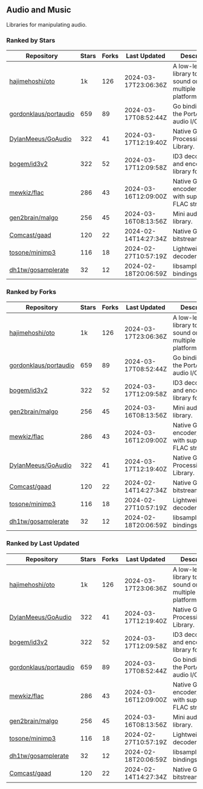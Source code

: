 ## Audio and Music

Libraries for manipulating audio.

### Ranked by Stars

| Repository | Stars | Forks | Last Updated | Description | 
|------------|-------|-------|--------------|-------------|
| [hajimehoshi/oto](https://github.com/hajimehoshi/oto) | 1k | 126 | 2024-03-17T23:06:36Z |  A low-level library to play sound on multiple platforms. |
| [gordonklaus/portaudio](https://github.com/gordonklaus/portaudio) | 659 | 89 | 2024-03-17T08:52:44Z |  Go bindings for the PortAudio audio I/O library. |
| [DylanMeeus/GoAudio](https://github.com/DylanMeeus/GoAudio) | 322 | 41 | 2024-03-17T12:19:40Z |  Native Go Audio Processing Library. |
| [bogem/id3v2](https://github.com/bogem/id3v2) | 322 | 52 | 2024-03-17T12:09:58Z |  ID3 decoding and encoding library for Go. |
| [mewkiz/flac](https://github.com/mewkiz/flac) | 286 | 43 | 2024-03-16T12:09:00Z |  Native Go FLAC encoder/decoder with support for FLAC streams. |
| [gen2brain/malgo](https://github.com/gen2brain/malgo) | 256 | 45 | 2024-03-16T08:13:56Z |  Mini audio library. |
| [Comcast/gaad](https://github.com/Comcast/gaad) | 120 | 22 | 2024-02-14T14:27:34Z |  Native Go AAC bitstream parser. |
| [tosone/minimp3](https://github.com/tosone/minimp3) | 116 | 18 | 2024-02-27T10:57:19Z |  Lightweight MP3 decoder library. |
| [dh1tw/gosamplerate](https://github.com/dh1tw/gosamplerate) | 32 | 12 | 2024-02-18T20:06:59Z |  libsamplerate bindings for go. |

### Ranked by Forks

| Repository | Stars | Forks | Last Updated | Description | 
|------------|-------|-------|--------------|-------------|
| [hajimehoshi/oto](https://github.com/hajimehoshi/oto) | 1k | 126 | 2024-03-17T23:06:36Z |  A low-level library to play sound on multiple platforms. |
| [gordonklaus/portaudio](https://github.com/gordonklaus/portaudio) | 659 | 89 | 2024-03-17T08:52:44Z |  Go bindings for the PortAudio audio I/O library. |
| [bogem/id3v2](https://github.com/bogem/id3v2) | 322 | 52 | 2024-03-17T12:09:58Z |  ID3 decoding and encoding library for Go. |
| [gen2brain/malgo](https://github.com/gen2brain/malgo) | 256 | 45 | 2024-03-16T08:13:56Z |  Mini audio library. |
| [mewkiz/flac](https://github.com/mewkiz/flac) | 286 | 43 | 2024-03-16T12:09:00Z |  Native Go FLAC encoder/decoder with support for FLAC streams. |
| [DylanMeeus/GoAudio](https://github.com/DylanMeeus/GoAudio) | 322 | 41 | 2024-03-17T12:19:40Z |  Native Go Audio Processing Library. |
| [Comcast/gaad](https://github.com/Comcast/gaad) | 120 | 22 | 2024-02-14T14:27:34Z |  Native Go AAC bitstream parser. |
| [tosone/minimp3](https://github.com/tosone/minimp3) | 116 | 18 | 2024-02-27T10:57:19Z |  Lightweight MP3 decoder library. |
| [dh1tw/gosamplerate](https://github.com/dh1tw/gosamplerate) | 32 | 12 | 2024-02-18T20:06:59Z |  libsamplerate bindings for go. |

### Ranked by Last Updated

| Repository | Stars | Forks | Last Updated | Description | 
|------------|-------|-------|--------------|-------------|
| [hajimehoshi/oto](https://github.com/hajimehoshi/oto) | 1k | 126 | 2024-03-17T23:06:36Z |  A low-level library to play sound on multiple platforms. |
| [DylanMeeus/GoAudio](https://github.com/DylanMeeus/GoAudio) | 322 | 41 | 2024-03-17T12:19:40Z |  Native Go Audio Processing Library. |
| [bogem/id3v2](https://github.com/bogem/id3v2) | 322 | 52 | 2024-03-17T12:09:58Z |  ID3 decoding and encoding library for Go. |
| [gordonklaus/portaudio](https://github.com/gordonklaus/portaudio) | 659 | 89 | 2024-03-17T08:52:44Z |  Go bindings for the PortAudio audio I/O library. |
| [mewkiz/flac](https://github.com/mewkiz/flac) | 286 | 43 | 2024-03-16T12:09:00Z |  Native Go FLAC encoder/decoder with support for FLAC streams. |
| [gen2brain/malgo](https://github.com/gen2brain/malgo) | 256 | 45 | 2024-03-16T08:13:56Z |  Mini audio library. |
| [tosone/minimp3](https://github.com/tosone/minimp3) | 116 | 18 | 2024-02-27T10:57:19Z |  Lightweight MP3 decoder library. |
| [dh1tw/gosamplerate](https://github.com/dh1tw/gosamplerate) | 32 | 12 | 2024-02-18T20:06:59Z |  libsamplerate bindings for go. |
| [Comcast/gaad](https://github.com/Comcast/gaad) | 120 | 22 | 2024-02-14T14:27:34Z |  Native Go AAC bitstream parser. |

